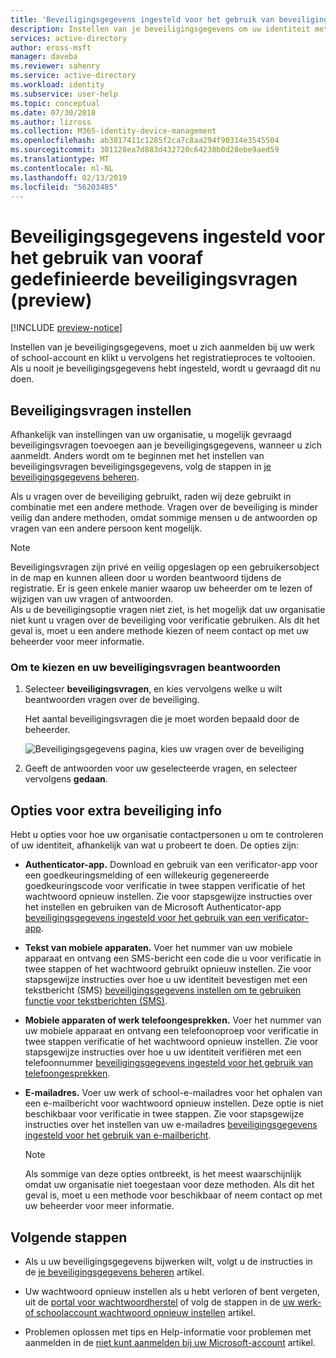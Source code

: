 ```yaml
---
title: 'Beveiligingsgegevens ingesteld voor het gebruik van beveiligingsvragen: Azure Active Directory | Microsoft Docs'
description: Instellen van je beveiligingsgegevens om uw identiteit met behulp van vooraf gedefinieerde beveiligingsvragen te verifiëren.
services: active-directory
author: eross-msft
manager: daveba
ms.reviewer: sahenry
ms.service: active-directory
ms.workload: identity
ms.subservice: user-help
ms.topic: conceptual
ms.date: 07/30/2018
ms.author: lizross
ms.collection: M365-identity-device-management
ms.openlocfilehash: ab3817411c1285f2ca7c8aa294f90314e3545504
ms.sourcegitcommit: 301128ea7d883d432720c64238b0d28ebe9aed59
ms.translationtype: MT
ms.contentlocale: nl-NL
ms.lasthandoff: 02/13/2019
ms.locfileid: "56203485"
---
```

# <a name="set-up-security-info-to-use-pre-defined-security-questions-preview"></a>Beveiligingsgegevens ingesteld voor het gebruik van vooraf gedefinieerde beveiligingsvragen (preview)

[!INCLUDE [preview-notice](../../../includes/active-directory-end-user-preview-notice-security-info.md)]

Instellen van je beveiligingsgegevens, moet u zich aanmelden bij uw werk of school-account en klikt u vervolgens het registratieproces te voltooien. Als u nooit je beveiligingsgegevens hebt ingesteld, wordt u gevraagd dit nu doen.

## <a name="set-up-security-questions"></a>Beveiligingsvragen instellen

Afhankelijk van instellingen van uw organisatie, u mogelijk gevraagd beveiligingsvragen toevoegen aan je beveiligingsgegevens, wanneer u zich aanmeldt. Anders wordt om te beginnen met het instellen van beveiligingsvragen beveiligingsgegevens, volg de stappen in [je beveiligingsgegevens beheren](security-info-manage-settings.md).

Als u vragen over de beveiliging gebruikt, raden wij deze gebruikt in combinatie met een andere methode. Vragen over de beveiliging is minder veilig dan andere methoden, omdat sommige mensen u de antwoorden op vragen van een andere persoon kent mogelijk.

>[!Note]
>Beveiligingsvragen zijn privé en veilig opgeslagen op een gebruikersobject in de map en kunnen alleen door u worden beantwoord tijdens de registratie. Er is geen enkele manier waarop uw beheerder om te lezen of wijzigen van uw vragen of antwoorden.<br>Als u de beveiligingsoptie vragen niet ziet, is het mogelijk dat uw organisatie niet kunt u vragen over de beveiliging voor verificatie gebruiken. Als dit het geval is, moet u een andere methode kiezen of neem contact op met uw beheerder voor meer informatie.

### <a name="to-choose-and-answer-your-security-questions"></a>Om te kiezen en uw beveiligingsvragen beantwoorden

1. Selecteer **beveiligingsvragen**, en kies vervolgens welke u wilt beantwoorden vragen over de beveiliging. 

    Het aantal beveiligingsvragen die je moet worden bepaald door de beheerder.

    ![Beveiligingsgegevens pagina, kies uw vragen over de beveiliging](media/security-info/security-info-keep-secure-setup-pick-questions.png)

2. Geeft de antwoorden voor uw geselecteerde vragen, en selecteer vervolgens **gedaan**.

## <a name="additional-security-info-options"></a>Opties voor extra beveiliging info

Hebt u opties voor hoe uw organisatie contactpersonen u om te controleren of uw identiteit, afhankelijk van wat u probeert te doen. De opties zijn:

- **Authenticator-app.** Download en gebruik van een verificator-app voor een goedkeuringsmelding of een willekeurig gegenereerde goedkeuringscode voor verificatie in twee stappen verificatie of het wachtwoord opnieuw instellen. Zie voor stapsgewijze instructies over het instellen en gebruiken van de Microsoft Authenticator-app [beveiligingsgegevens ingesteld voor het gebruik van een verificator-app](security-info-setup-auth-app.md).

- **Tekst van mobiele apparaten.** Voer het nummer van uw mobiele apparaat en ontvang een SMS-bericht een code die u voor verificatie in twee stappen of het wachtwoord gebruikt opnieuw instellen. Zie voor stapsgewijze instructies over hoe u uw identiteit bevestigen met een tekstbericht (SMS) [beveiligingsgegevens instellen om te gebruiken functie voor tekstberichten (SMS)](security-info-setup-text-msg.md).

- **Mobiele apparaten of werk telefoongesprekken.** Voer het nummer van uw mobiele apparaat en ontvang een telefoonoproep voor verificatie in twee stappen verificatie of het wachtwoord opnieuw instellen. Zie voor stapsgewijze instructies over hoe u uw identiteit verifiëren met een telefoonnummer [beveiligingsgegevens ingesteld voor het gebruik van telefoongesprekken](security-info-setup-phone-number.md).

- **E-mailadres.** Voer uw werk of school-e-mailadres voor het ophalen van een e-mailbericht voor wachtwoord opnieuw instellen. Deze optie is niet beschikbaar voor verificatie in twee stappen. Zie voor stapsgewijze instructies over het instellen van uw e-mailadres [beveiligingsgegevens ingesteld voor het gebruik van e-mailbericht](security-info-setup-email.md).
   
    >[!Note]
    >Als sommige van deze opties ontbreekt, is het meest waarschijnlijk omdat uw organisatie niet toegestaan voor deze methoden. Als dit het geval is, moet u een methode voor beschikbaar of neem contact op met uw beheerder voor meer informatie.

## <a name="next-steps"></a>Volgende stappen

- Als u uw beveiligingsgegevens bijwerken wilt, volgt u de instructies in de [je beveiligingsgegevens beheren](security-info-manage-settings.md) artikel.

- Uw wachtwoord opnieuw instellen als u hebt verloren of bent vergeten, uit de [portal voor wachtwoordherstel](https://passwordreset.microsoftonline.com/) of volg de stappen in de [uw werk- of schoolaccount wachtwoord opnieuw instellen](user-help-reset-password.md) artikel.

- Problemen oplossen met tips en Help-informatie voor problemen met aanmelden in de [niet kunt aanmelden bij uw Microsoft-account](https://support.microsoft.com/help/12429/microsoft-account-sign-in-cant) artikel.
